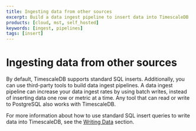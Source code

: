 ```yaml
---
title: Ingesting data from other sources
excerpt: Build a data ingest pipeline to insert data into TimescaleDB
products: [cloud, mst, self_hosted]
keywords: [ingest, pipelines]
tags: [insert]
---
```


# Ingesting data from other sources

By default, TimescaleDB supports standard SQL inserts. Additionally, you can use
third-party tools to build data ingest pipelines. A data ingest pipeline can
increase your data ingest rates by using batch writes, instead of inserting data
one row or metric at a time. Any tool that can read or write to PostgreSQL also
works with TimescaleDB.

For more information about how to use standard SQL insert queries to write data
into TimescaleDB, see the [Writing Data][writing-data] section.

[writing-data]: /use-timescale/:currentVersion:/write-data/
